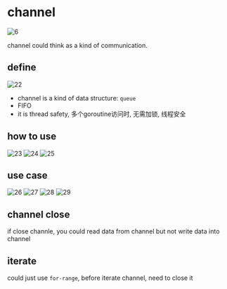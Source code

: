 # channel

![6](../Image/golang/6.png)

channel could think as a kind of communication.

## define

![22](../Image/golang/22.png)

* channel is a kind of data structure: `queue`
* FIFO
* it is thread safety, 多个goroutine访问时, 无需加锁, 线程安全

## how to use

![23](../Image/golang/23.png)
![24](../Image/golang/24.png)
![25](../Image/golang/25.png)

## use case

![26](../Image/golang/26.png)
![27](../Image/golang/27.png)
![28](../Image/golang/28.png)
![29](../Image/golang/29.png)

## channel close

if close channle, you could read data from channel but not write data into channel

## iterate

could just use `for-range`, before iterate channel, need to close it